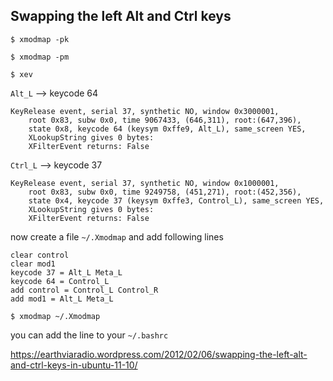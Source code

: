 Swapping the left Alt and Ctrl keys
-----------------------------------

```
$ xmodmap -pk
```

```
$ xmodmap -pm
```

```
$ xev
```

`Alt_L`  --> keycode 64

```
KeyRelease event, serial 37, synthetic NO, window 0x3000001,
    root 0x83, subw 0x0, time 9067433, (646,311), root:(647,396),
    state 0x8, keycode 64 (keysym 0xffe9, Alt_L), same_screen YES,
    XLookupString gives 0 bytes: 
    XFilterEvent returns: False
```
`Ctrl_L`  --> keycode 37
```
KeyRelease event, serial 37, synthetic NO, window 0x1000001,
    root 0x83, subw 0x0, time 9249758, (451,271), root:(452,356),
    state 0x4, keycode 37 (keysym 0xffe3, Control_L), same_screen YES,
    XLookupString gives 0 bytes: 
    XFilterEvent returns: False
```
now create a file `~/.Xmodmap` and add following lines

```
clear control
clear mod1
keycode 37 = Alt_L Meta_L
keycode 64 = Control_L
add control = Control_L Control_R
add mod1 = Alt_L Meta_L
```

```
$ xmodmap ~/.Xmodmap
```

you can add the line to your `~/.bashrc`


https://earthviaradio.wordpress.com/2012/02/06/swapping-the-left-alt-and-ctrl-keys-in-ubuntu-11-10/
